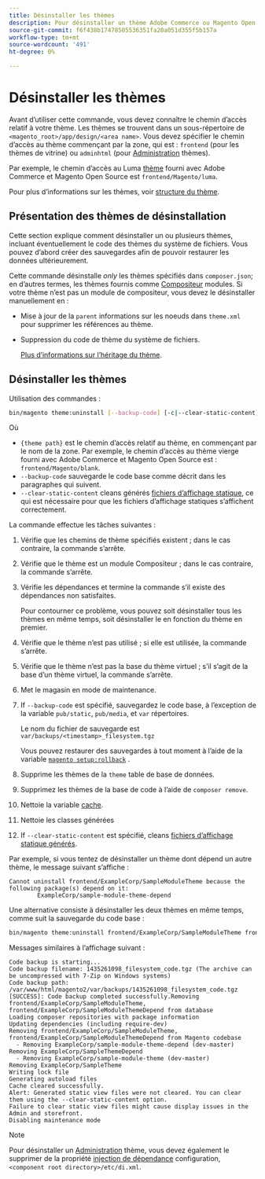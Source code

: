 ```yaml
---
title: Désinstaller les thèmes
description: Pour désinstaller un thème Adobe Commerce ou Magento Open Source, procédez comme suit.
source-git-commit: f6f438b17478505536351fa20a051d355f5b157a
workflow-type: tm+mt
source-wordcount: '491'
ht-degree: 0%

---
```



# Désinstaller les thèmes

Avant d’utiliser cette commande, vous devez connaître le chemin d’accès relatif à votre thème. Les thèmes se trouvent dans un sous-répertoire de `<magento_root>/app/design/<area name>`. Vous devez spécifier le chemin d’accès au thème commençant par la zone, qui est : `frontend` (pour les thèmes de vitrine) ou `adminhtml` (pour [Administration](https://glossary.magento.com/magento-admin) thèmes).

Par exemple, le chemin d’accès au Luma [thème](https://glossary.magento.com/theme) fourni avec Adobe Commerce et Magento Open Source est `frontend/Magento/luma`.

Pour plus d’informations sur les thèmes, voir [structure du thème](https://developer.adobe.com/commerce/frontend-core/guide/themes/structure/).

## Présentation des thèmes de désinstallation

Cette section explique comment désinstaller un ou plusieurs thèmes, incluant éventuellement le code des thèmes du système de fichiers. Vous pouvez d’abord créer des sauvegardes afin de pouvoir restaurer les données ultérieurement.

Cette commande désinstalle *only* les thèmes spécifiés dans `composer.json`; en d’autres termes, les thèmes fournis comme [Compositeur](https://glossary.magento.com/composer) modules. Si votre thème n’est pas un module de compositeur, vous devez le désinstaller manuellement en :

* Mise à jour de la `parent` informations sur les noeuds dans `theme.xml` pour supprimer les références au thème.
* Suppression du code de thème du système de fichiers.

   [Plus d’informations sur l’héritage du thème](https://developer.adobe.com/commerce/frontend-core/guide/themes/inheritance/).

## Désinstaller les thèmes

Utilisation des commandes :

```bash
bin/magento theme:uninstall [--backup-code] [-c|--clear-static-content] {theme path} ... {theme path}
```

Où

* `{theme path}` est le chemin d’accès relatif au thème, en commençant par le nom de la zone. Par exemple, le chemin d’accès au thème vierge fourni avec Adobe Commerce et Magento Open Source est : `frontend/Magento/blank`.
* `--backup-code` sauvegarde le code base comme décrit dans les paragraphes qui suivent.
* `--clear-static-content` cleans générés [fichiers d’affichage statique](../../configuration/cli/static-view-file-deployment.md), ce qui est nécessaire pour que les fichiers d’affichage statiques s’affichent correctement.

La commande effectue les tâches suivantes :

1. Vérifie que les chemins de thème spécifiés existent ; dans le cas contraire, la commande s’arrête.
1. Vérifie que le thème est un module Compositeur ; dans le cas contraire, la commande s’arrête.
1. Vérifie les dépendances et termine la commande s’il existe des dépendances non satisfaites.

   Pour contourner ce problème, vous pouvez soit désinstaller tous les thèmes en même temps, soit désinstaller le en fonction du thème en premier.

1. Vérifie que le thème n’est pas utilisé ; si elle est utilisée, la commande s’arrête.
1. Vérifie que le thème n’est pas la base du thème virtuel ; s’il s’agit de la base d’un thème virtuel, la commande s’arrête.
1. Met le magasin en mode de maintenance.
1. If `--backup-code` est spécifié, sauvegardez le code base, à l’exception de la variable `pub/static`, `pub/media`, et `var` répertoires.

   Le nom du fichier de sauvegarde est `var/backups/<timestamp>_filesystem.tgz`

   Vous pouvez restaurer des sauvegardes à tout moment à l’aide de la variable [`magento setup:rollback`](uninstall-modules.md#roll-back-the-file-system-database-or-media-files) .

1. Supprime les thèmes de la `theme` table de base de données.
1. Supprimez les thèmes de la base de code à l’aide de `composer remove`.
1. Nettoie la variable [cache](https://glossary.magento.com/cache).
1. Nettoie les classes générées
1. If `--clear-static-content` est spécifié, cleans [fichiers d’affichage statique générés](../../configuration/cli/static-view-file-deployment.md).

Par exemple, si vous tentez de désinstaller un thème dont dépend un autre thème, le message suivant s’affiche :

```terminal
Cannot uninstall frontend/ExampleCorp/SampleModuleTheme because the following package(s) depend on it:
        ExampleCorp/sample-module-theme-depend
```

Une alternative consiste à désinstaller les deux thèmes en même temps, comme suit la sauvegarde du code base :

```bash
bin/magento theme:uninstall frontend/ExampleCorp/SampleModuleTheme frontend/ExampleCorp/SampleModuleThemeDepend --backup-code
```

Messages similaires à l’affichage suivant :

```terminal
Code backup is starting...
Code backup filename: 1435261098_filesystem_code.tgz (The archive can be uncompressed with 7-Zip on Windows systems)
Code backup path: /var/www/html/magento2/var/backups/1435261098_filesystem_code.tgz
[SUCCESS]: Code backup completed successfully.Removing frontend/ExampleCorp/SampleModuleTheme, frontend/ExampleCorp/SampleModuleThemeDepend from database
Loading composer repositories with package information
Updating dependencies (including require-dev)
Removing frontend/ExampleCorp/SampleModuleTheme, frontend/ExampleCorp/SampleModuleThemeDepend from Magento codebase
  - Removing ExampleCorp/sample-module-theme-depend (dev-master)
Removing ExampleCorp/SampleThemeDepend
  - Removing ExampleCorp/sample-module-theme (dev-master)
Removing ExampleCorp/SampleTheme
Writing lock file
Generating autoload files
Cache cleared successfully.
Alert: Generated static view files were not cleared. You can clear them using the --clear-static-content option.
Failure to clear static view files might cause display issues in the Admin and storefront.
Disabling maintenance mode
```

>[!NOTE]
>
>Pour désinstaller un [Administration](https://glossary.magento.com/admin) thème, vous devez également le supprimer de la propriété [injection de dépendance](https://glossary.magento.com/dependency-injection) configuration, `<component root directory>/etc/di.xml`.

